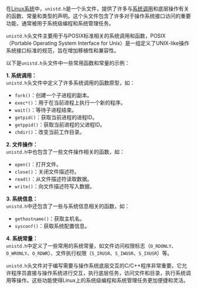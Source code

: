 在[Linux系统](https://so.csdn.net/so/search?q=Linux%E7%B3%BB%E7%BB%9F&spm=1001.2101.3001.7020)中，`unistd.h`是一个头文件，提供了许多与[系统调用](https://so.csdn.net/so/search?q=%E7%B3%BB%E7%BB%9F%E8%B0%83%E7%94%A8&spm=1001.2101.3001.7020)和底层操作有关的函数、常量和类型的声明。这个头文件包含了许多对于操作系统接口访问的重要功能，通常被用于系统级编程和系统管理任务。

`unistd.h`头文件主要用于与POSIX标准相关的系统调用和函数，POSIX（Portable Operating System Interface for Unix）是一组定义了UNIX-like操作系统接口标准的规范，旨在增加移植性和兼容性。

以下是`unistd.h`头文件中一些常用函数和常量的示例：

**1\. 系统调用：**  
`unistd.h`头文件中定义了许多系统调用的函数原型，如：

*   `fork()`：创建一个子进程的副本。
*   `exec*()`：用于在当前进程上执行一个新的程序。
*   `wait()`：等待子进程结束。
*   `getpid()`：获取当前进程的进程ID。
*   `getppid()`：获取当前进程的父进程ID。
*   `chdir()`：改变当前工作目录。

**2\. 文件操作：**  
`unistd.h`中也包含了一些文件操作相关的函数，如：

*   `open()`：打开文件。
*   `close()`：关闭文件描述符。
*   `read()`：从文件描述符读取数据。
*   `write()`：向文件描述符写入数据。

**3\. 系统信息：**  
`unistd.h`中还包含了一些与系统信息相关的函数，如：

*   `gethostname()`：获取主机名。
*   `sysconf()`：获取系统配置信息。

**4\. 系统常量：**  
`unistd.h`中定义了一些常用的系统常量，如文件访问权限标志（`O_RDONLY`、`O_WRONLY`、`O_RDWR`）、文件执行权限（`S_IRUSR`、`S_IWUSR`、`S_IXUSR`）等。

`unistd.h`头文件对于编写需要与操作系统底层交互的C/C++程序非常重要。它允许程序员直接与操作系统进行交互，执行底层任务，访问文件和目录，执行系统调用等操作。这些功能使得Linux上的系统级编程和系统管理任务更加便捷和灵活。